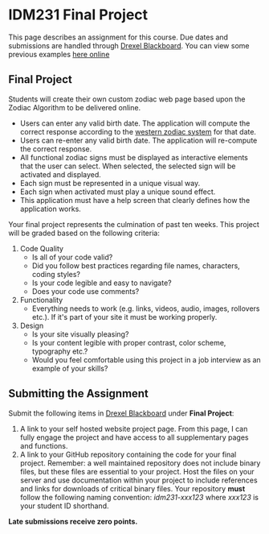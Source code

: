 # IDM231 Final Project

This page describes an assignment for this course. Due dates and submissions are handled through [Drexel Blackboard](https://learn.dcollege.net/). You can view some previous examples [here online](https://digm.drexel.edu/uxid/?s=idm231)

## Final Project

Students will create their own custom zodiac web page based upon the Zodiac Algorithm to be delivered online.

- Users can enter any valid birth date. The application will compute the correct response according to the [western zodiac system](https://en.wikipedia.org/wiki/Western_astrology) for that date.
- Users can re-enter any valid birth date. The application will re-compute the correct response.
- All functional zodiac signs must be displayed as interactive elements that the user can select. When selected, the selected sign will be activated and displayed.
- Each sign must be represented in a unique visual way.
- Each sign when activated must play a unique sound effect.
- This application must have a help screen that clearly defines how the application works.

Your final project represents the culmination of past ten weeks.  This project will be graded based on the following criteria:

1. Code Quality
    - Is all of your code valid?
    - Did you follow best practices regarding file names, characters, coding styles?
    - Is your code legible and easy to navigate?
    - Does your code use comments?
1. Functionality
    - Everything needs to work (e.g. links, videos, audio, images, rollovers etc.). If it's part of your site it must be working properly.
1. Design
    - Is your site visually pleasing?
    - Is your content legible with proper contrast, color scheme, typography etc.?
    - Would you feel comfortable using this project in a job interview as an example of your skills?

## Submitting the Assignment

Submit the following items in [Drexel Blackboard](https://learn.dcollege.net/) under **Final Project**:

1. A link to your self hosted website project page. From this page, I can fully engage the project and have access to all supplementary pages and functions.
1. A link to your GitHub repository containing the code for your final project. Remember: a well maintained repository does not include binary files, but these files are essential to your project. Host the files on your server and use documentation within your project to include references and links for downloads of critical binary files. Your repository **must** follow the following naming convention: _idm231-xxx123_ where _xxx123_ is your student ID shorthand.

**Late submissions receive zero points.**
